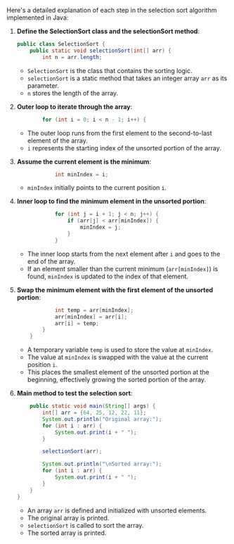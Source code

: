 Here's a detailed explanation of each step in the selection sort algorithm implemented in Java:

1. **Define the SelectionSort class and the selectionSort method**:
   ```java
   public class SelectionSort {
       public static void selectionSort(int[] arr) {
           int n = arr.length;
   ```

   - `SelectionSort` is the class that contains the sorting logic.
   - `selectionSort` is a static method that takes an integer array `arr` as its parameter.
   - `n` stores the length of the array.

2. **Outer loop to iterate through the array**:
   ```java
           for (int i = 0; i < n - 1; i++) {
   ```

   - The outer loop runs from the first element to the second-to-last element of the array.
   - `i` represents the starting index of the unsorted portion of the array.

3. **Assume the current element is the minimum**:
   ```java
               int minIndex = i;
   ```

   - `minIndex` initially points to the current position `i`.

4. **Inner loop to find the minimum element in the unsorted portion**:
   ```java
               for (int j = i + 1; j < n; j++) {
                   if (arr[j] < arr[minIndex]) {
                       minIndex = j;
                   }
               }
   ```

   - The inner loop starts from the next element after `i` and goes to the end of the array.
   - If an element smaller than the current minimum (`arr[minIndex]`) is found, `minIndex` is updated to the index of that element.

5. **Swap the minimum element with the first element of the unsorted portion**:
   ```java
               int temp = arr[minIndex];
               arr[minIndex] = arr[i];
               arr[i] = temp;
           }
       }
   ```

   - A temporary variable `temp` is used to store the value at `minIndex`.
   - The value at `minIndex` is swapped with the value at the current position `i`.
   - This places the smallest element of the unsorted portion at the beginning, effectively growing the sorted portion of the array.

6. **Main method to test the selection sort**:
   ```java
       public static void main(String[] args) {
           int[] arr = {64, 25, 12, 22, 11};
           System.out.println("Original array:");
           for (int i : arr) {
               System.out.print(i + " ");
           }

           selectionSort(arr);

           System.out.println("\nSorted array:");
           for (int i : arr) {
               System.out.print(i + " ");
           }
       }
   }
   ```

   - An array `arr` is defined and initialized with unsorted elements.
   - The original array is printed.
   - `selectionSort` is called to sort the array.
   - The sorted array is printed.